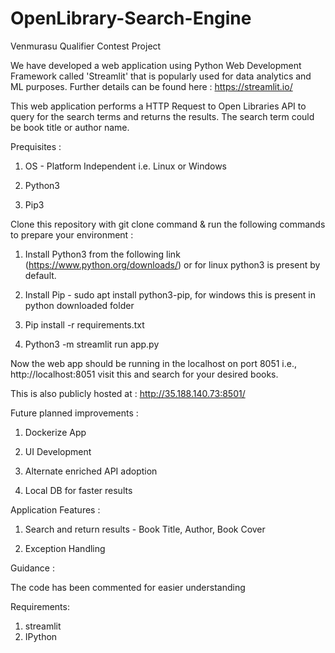# OpenLibrary-Search-Engine

Venmurasu Qualifier Contest Project

We have developed a web application using Python Web Development Framework called 'Streamlit' that is popularly used for data analytics and ML purposes. Further details can be found here : https://streamlit.io/ 

This web application performs a HTTP Request to Open Libraries API to query for the search terms and returns the results. The search term could be book title or author name.


Prequisites : 

1. OS - Platform Independent i.e. Linux or Windows 

2. Python3 

3. Pip3


Clone this repository with git clone command & run the following commands to prepare your environment : 

1. Install Python3 from the following link  (https://www.python.org/downloads/) or for linux python3 is present by default.

2. Install Pip - sudo apt install python3-pip, for windows this is present in python downloaded folder

3. Pip install -r requirements.txt 

4. Python3 -m streamlit run app.py

Now the web app should be running in the localhost on port 8051 i.e., http://localhost:8051 visit this and search for your desired books. 

This is also publicly hosted at : http://35.188.140.73:8501/

Future planned improvements : 

1. Dockerize App 

2. UI Development

3. Alternate enriched API adoption 

4. Local DB for faster results


Application Features : 

1. Search and return results - Book Title, Author, Book Cover 

2. Exception Handling 


Guidance : 

The code has been commented for easier understanding

Requirements:

1. streamlit
2. IPython

